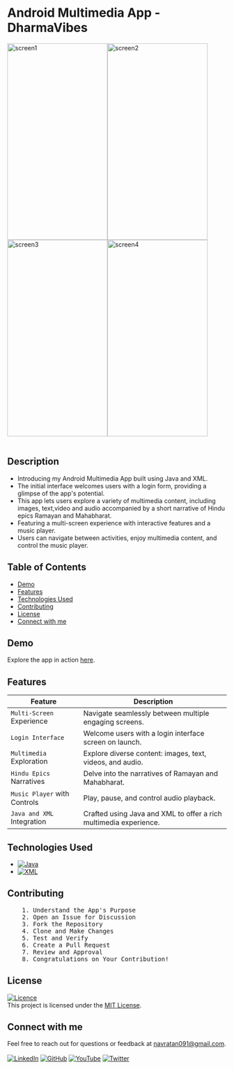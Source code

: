 # Android Multimedia App - DharmaVibes
<table>
<tr>
<img height="450" width="230" src="https://github.com/NavratanPatel/DharmaVibes/assets/90257430/d2ee90a4-f449-4bcb-970a-3f641b902c1e" alt="screen1"> <img height="450" width="230" src="https://github.com/NavratanPatel/DharmaVibes/assets/90257430/f83237e1-af62-4ea8-b414-ae1d3f88dc51" alt="screen2"> <img height="450" width="230" src="https://github.com/NavratanPatel/DharmaVibes/assets/90257430/dfe4e4f9-8f0e-42e3-b4dc-46b88106a0e5" alt="screen3"> <img height="450" width="230" src="https://github.com/NavratanPatel/DharmaVibes/assets/90257430/e4d55337-4781-4f84-9cb1-4a0e83ec359b" alt="screen4">
</tr>
</table>
    
## Description
- Introducing my Android Multimedia App built using Java and XML.
- The initial interface welcomes users with a login form, providing a glimpse of the app's potential.
- This app lets users explore a variety of multimedia content, including images, text,video and audio accompanied by a short narrative of Hindu epics Ramayan and Mahabharat.
- Featuring a multi-screen experience with interactive features and a music player.
- Users can navigate between activities, enjoy multimedia content, and control the music player.

## Table of Contents
- [Demo](#demo)
- [Features](#features)
- [Technologies Used](#technologies-used)
- [Contributing](#contributing)
- [License](#license)
- [Connect with me](#connect-with-me)

## Demo

Explore the app in action [here](https://github.com/NavratanPatel/DharmaVibes/tree/main/apk).

## Features

| Feature                                 | Description                                                           |
|-----------------------------------------|-----------------------------------------------------------------------|
| `Multi-Screen` Experience                 | Navigate seamlessly between multiple engaging screens.                |
| `Login Interface`                         | Welcome users with a login interface screen on launch.                |
| `Multimedia` Exploration                  | Explore diverse content: images, text, videos, and audio.             |
| `Hindu Epics` Narratives                  | Delve into the narratives of Ramayan and Mahabharat.                  |
| `Music Player` with Controls              | Play, pause, and control audio playback.                              |
| `Java and XML` Integration                | Crafted using Java and XML to offer a rich multimedia experience.     |

## Technologies Used

- [![Java](https://img.shields.io/badge/java-%23ED8B00.svg?style=for-the-badge&logo=java&logoColor=white)](https://www.java.com)
- [![XML](https://img.shields.io/badge/XML-%23000000.svg?style=for-the-badge&logo=XML&logoColor=white)](https://www.w3.org/XML/)

## Contributing
<pre>
    1. Understand the App's Purpose
    2. Open an Issue for Discussion
    3. Fork the Repository
    4. Clone and Make Changes
    5. Test and Verify
    6. Create a Pull Request
    7. Review and Approval
    8. Congratulations on Your Contribution!
</pre>

## License
[![Licence](https://img.shields.io/github/license/Ileriayo/markdown-badges?style=for-the-badge)](./LICENSE) <br>
This project is licensed under the [MIT License](LICENSE).

## Connect with me

Feel free to reach out for questions or feedback at [navratan091@gmail.com](mailto:navratan091@gmail.com). <br><br>
[![LinkedIn](https://img.shields.io/badge/linkedin-%230077B5.svg?style=for-the-badge&logo=linkedin&logoColor=white)](https://www.linkedin.com/in/yourusername/)
[![GitHub](https://img.shields.io/badge/github-%23121011.svg?style=for-the-badge&logo=github&logoColor=white)](https://github.com/NavratanPatel)
[![YouTube](https://img.shields.io/badge/YouTube-%23FF0000.svg?style=for-the-badge&logo=YouTube&logoColor=white)](https://www.youtube.com/@NavratanPatel)
[![Twitter](https://img.shields.io/badge/twitter-%231DA1F2.svg?style=for-the-badge&logo=twitter&logoColor=white)](https://twitter.com/yourusername)
